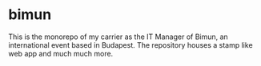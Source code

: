 # bimun
This is the monorepo of my carrier as the IT Manager of Bimun, an international event based in Budapest. The repository houses a stamp like web app and much much more.
